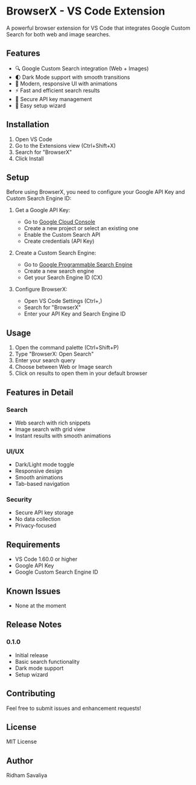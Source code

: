 # BrowserX - VS Code Extension

A powerful browser extension for VS Code that integrates Google Custom Search for both web and image searches.

## Features

- 🔍 Google Custom Search integration (Web + Images)
- 🌓 Dark Mode support with smooth transitions
- 🎨 Modern, responsive UI with animations
- ⚡ Fast and efficient search results
- 🔐 Secure API key management
- 🎯 Easy setup wizard

## Installation

1. Open VS Code
2. Go to the Extensions view (Ctrl+Shift+X)
3. Search for "BrowserX"
4. Click Install

## Setup

Before using BrowserX, you need to configure your Google API Key and Custom Search Engine ID:

1. Get a Google API Key:
   - Go to [Google Cloud Console](https://console.cloud.google.com)
   - Create a new project or select an existing one
   - Enable the Custom Search API
   - Create credentials (API Key)

2. Create a Custom Search Engine:
   - Go to [Google Programmable Search Engine](https://programmablesearchengine.google.com)
   - Create a new search engine
   - Get your Search Engine ID (CX)

3. Configure BrowserX:
   - Open VS Code Settings (Ctrl+,)
   - Search for "BrowserX"
   - Enter your API Key and Search Engine ID

## Usage

1. Open the command palette (Ctrl+Shift+P)
2. Type "BrowserX: Open Search"
3. Enter your search query
4. Choose between Web or Image search
5. Click on results to open them in your default browser

## Features in Detail

### Search
- Web search with rich snippets
- Image search with grid view
- Instant results with smooth animations

### UI/UX
- Dark/Light mode toggle
- Responsive design
- Smooth animations
- Tab-based navigation

### Security
- Secure API key storage
- No data collection
- Privacy-focused

## Requirements

- VS Code 1.60.0 or higher
- Google API Key
- Google Custom Search Engine ID

## Known Issues

- None at the moment

## Release Notes

### 0.1.0
- Initial release
- Basic search functionality
- Dark mode support
- Setup wizard

## Contributing

Feel free to submit issues and enhancement requests!

## License

MIT License

## Author

Ridham Savaliya 
